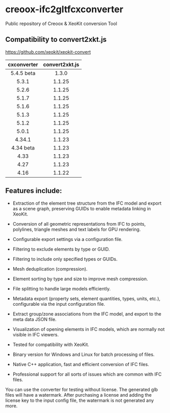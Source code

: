 # creoox-ifc2gltfcxconverter
Public repository of Creoox &amp; XeoKit conversion Tool

## Compatibility to convert2xkt.js
https://github.com/xeokit/xeokit-convert

|  cxconverter    | convert2xkt.js    |
|  :---:    | :---:    |
|  5.4.5 beta| 1.3.0   |
|  5.3.1   | 1.1.25   |
|  5.2.6   | 1.1.25   |
|  5.1.7   | 1.1.25   |
|  5.1.6   | 1.1.25   |
|  5.1.3   | 1.1.25   |
|  5.1.2   | 1.1.25   |
|  5.0.1   | 1.1.25   |
|  4.34.1   | 1.1.23   |
|  4.34 beta   | 1.1.23   |
|  4.33   | 1.1.23   |
|  4.27  | 1.1.23   |
|  4.16  | 1.1.22   |


## Features include:
-  Extraction of the element tree structure from the IFC model and export as a scene graph, preserving GUIDs to enable metadata linking in XeoKit.

-  Conversion of all geometric representations from IFC to points, polylines, triangle meshes and text labels for GPU rendering.

-  Configurable export settings via a configuration file.

-  Filtering to exclude elements by type or GUID.

-  Filtering to include only specified types or GUIDs.

-  Mesh deduplication (compression).

-  Element sorting by type and size to improve mesh compression.

-  File splitting to handle large models efficiently.

-  Metadata export (property sets, element quantities, types, units, etc.), configurable via the input configuration file.

-  Extract group/zone associations from the IFC model, and export to the meta data JSON file.

-  Visualization of opening elements in IFC models, which are normally not visible in IFC viewers.

-  Tested for compatibility with XeoKit.

-  Binary version for Windows and Linux for batch processing of files.
  
-  Native C++ application, fast and efficient conversion of IFC files.

-  Professional support for all sorts of issues which are common with IFC files.


<!-- The converter acts like an adapter to IFC, which hides the complexity of many different geometric representation methods, combined with complex hierarchies of coordinate systems, and boolean operations (CSG) between any of those geometric items.
The converter exposes the simplest possible common denominator for geometry - points, polygons and triangles.  -->

You can use the converter for testing without license. The generated glb files will have a watermark. After purchasing a license and adding the license key to the input config file, the watermark is not generated any more.
